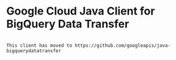 # Google Cloud Java Client for BigQuery Data Transfer
                                                                                
                                                                                This client has moved to https://github.com/googleapis/java-bigquerydatatransfer